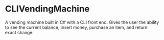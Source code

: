 # CLIVendingMachine
A vending machine built in C# with a CLI front end.  Gives the user the ability to see the current balance, insert money, purchase an item, and return exact change.
